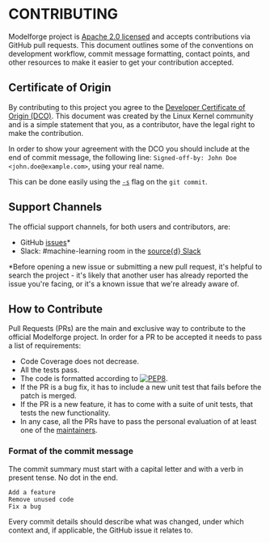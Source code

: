 # CONTRIBUTING

Modelforge project is [Apache 2.0 licensed](../LICENSE) and accepts contributions via GitHub pull requests. This document outlines some of the conventions on development workflow, commit message formatting, contact points, and other resources to make it easier to get your contribution accepted.

## Certificate of Origin

By contributing to this project you agree to the [Developer Certificate of Origin \(DCO\)](DCO). This document was created by the Linux Kernel community and is a simple statement that you, as a contributor, have the legal right to make the contribution.

In order to show your agreement with the DCO you should include at the end of commit message, the following line: `Signed-off-by: John Doe <john.doe@example.com>`, using your real name.

This can be done easily using the [`-s`](https://github.com/git/git/blob/b2c150d3aa82f6583b9aadfecc5f8fa1c74aca09/Documentation/git-commit.txt#L154-L161) flag on the `git commit`.

## Support Channels

The official support channels, for both users and contributors, are:

* GitHub [issues](https://github.com/src-d/modelforge/issues)\*
* Slack: \#machine-learning room in the [source{d} Slack](https://sourced.tech/community/#talk)

\*Before opening a new issue or submitting a new pull request, it's helpful to search the project - it's likely that another user has already reported the issue you're facing, or it's a known issue that we're already aware of.

## How to Contribute

Pull Requests \(PRs\) are the main and exclusive way to contribute to the official Modelforge project. In order for a PR to be accepted it needs to pass a list of requirements:

* Code Coverage does not decrease.
* All the tests pass.
* The code is formatted according to [![PEP8](https://img.shields.io/badge/code%20style-pep8-orange.svg)](https://www.python.org/dev/peps/pep-0008/).
* If the PR is a bug fix, it has to include a new unit test that fails before the patch is merged.
* If the PR is a new feature, it has to come with a suite of unit tests, that tests the new functionality.
* In any case, all the PRs have to pass the personal evaluation of at least one of the [maintainers](MAINTAINERS).

### Format of the commit message

The commit summary must start with a capital letter and with a verb in present tense. No dot in the end.

```text
Add a feature
Remove unused code
Fix a bug
```

Every commit details should describe what was changed, under which context and, if applicable, the GitHub issue it relates to.
